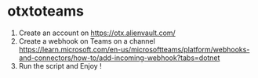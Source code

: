 # otxtoteams

1. Create an account on https://otx.alienvault.com/
2. Create a webhook on Teams on a channel https://learn.microsoft.com/en-us/microsoftteams/platform/webhooks-and-connectors/how-to/add-incoming-webhook?tabs=dotnet
3. Run the script and Enjoy !
